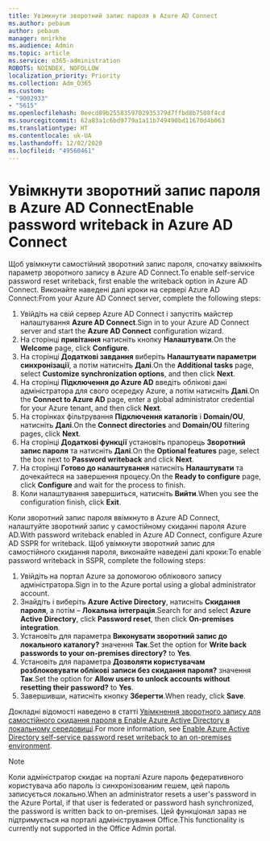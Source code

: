 ```yaml
---
title: Увімкнути зворотний запис пароля в Azure AD Connect
ms.author: pebaum
author: pebaum
manager: mnirkhe
ms.audience: Admin
ms.topic: article
ms.service: o365-administration
ROBOTS: NOINDEX, NOFOLLOW
localization_priority: Priority
ms.collection: Adm_O365
ms.custom:
- "9002933"
- "5615"
ms.openlocfilehash: 0eecd89b2558359702935379d7ffbd8b7508f4cd
ms.sourcegitcommit: 62a83a1c6bd9779a1a11b749490bd11670d4b063
ms.translationtype: HT
ms.contentlocale: uk-UA
ms.lasthandoff: 12/02/2020
ms.locfileid: "49560461"
---
```

# <a name="enable-password-writeback-in-azure-ad-connect"></a><span data-ttu-id="067b9-102">Увімкнути зворотний запис пароля в Azure AD Connect</span><span class="sxs-lookup"><span data-stu-id="067b9-102">Enable password writeback in Azure AD Connect</span></span>

<span data-ttu-id="067b9-103">Щоб увімкнути самостійний зворотний запис пароля, спочатку ввімкніть параметр зворотного запису в Azure AD Connect.</span><span class="sxs-lookup"><span data-stu-id="067b9-103">To enable self-service password reset writeback, first enable the writeback option in Azure AD Connect.</span></span> <span data-ttu-id="067b9-104">Виконайте наведені далі кроки на сервері Azure AD Connect:</span><span class="sxs-lookup"><span data-stu-id="067b9-104">From your Azure AD Connect server, complete the following steps:</span></span>

1. <span data-ttu-id="067b9-105">Увійдіть на свій сервер Azure AD Connect і запустіть майстер налаштування **Azure AD Connect**.</span><span class="sxs-lookup"><span data-stu-id="067b9-105">Sign in to your Azure AD Connect server and start the **Azure AD Connect** configuration wizard.</span></span>
2. <span data-ttu-id="067b9-106">На сторінці **привітання** натисніть кнопку **Налаштувати**.</span><span class="sxs-lookup"><span data-stu-id="067b9-106">On the **Welcome** page, click **Configure**.</span></span>
3. <span data-ttu-id="067b9-107">На сторінці **Додаткові завдання** виберіть **Налаштувати параметри синхронізації**, а потім натисніть **Далі**.</span><span class="sxs-lookup"><span data-stu-id="067b9-107">On the **Additional tasks** page, select **Customize synchronization options**, and then click **Next**.</span></span>
4. <span data-ttu-id="067b9-108">На сторінці **Підключення до Azure AD** введіть облікові дані адміністратора для свого осередку Azure, а потім натисніть **Далі**.</span><span class="sxs-lookup"><span data-stu-id="067b9-108">On the **Connect to Azure AD** page, enter a global administrator credential for your Azure tenant, and then click **Next**.</span></span>
5. <span data-ttu-id="067b9-109">На сторінках фільтрування **Підключення каталогів** і **Domain/OU**, натисніть **Далі**.</span><span class="sxs-lookup"><span data-stu-id="067b9-109">On the **Connect directories** and **Domain/OU** filtering pages, click **Next**.</span></span>
6. <span data-ttu-id="067b9-110">На сторінці **Додаткові функції** установіть прапорець **Зворотний запис пароля** та натисніть **Далі**.</span><span class="sxs-lookup"><span data-stu-id="067b9-110">On the **Optional features** page, select the box next to **Password writeback** and click **Next**.</span></span>
7. <span data-ttu-id="067b9-111">На сторінці **Готово до налаштування** натисніть **Налаштувати** та дочекайтеся на завершення процесу.</span><span class="sxs-lookup"><span data-stu-id="067b9-111">On the **Ready to configure** page, click **Configure** and wait for the process to finish.</span></span>
8. <span data-ttu-id="067b9-112">Коли налаштування завершиться, натисніть **Вийти**.</span><span class="sxs-lookup"><span data-stu-id="067b9-112">When you see the configuration finish, click **Exit**.</span></span>

<span data-ttu-id="067b9-113">Коли зворотний запис пароля ввімкнуто в Azure AD Connect, налаштуйте зворотний запис у самостійному скиданні пароля Azure AD.</span><span class="sxs-lookup"><span data-stu-id="067b9-113">With password writeback enabled in Azure AD Connect, configure Azure AD SSPR for writeback.</span></span>  <span data-ttu-id="067b9-114">Щоб увімкнути зворотний запис для самостійного скидання пароля, виконайте наведені далі кроки:</span><span class="sxs-lookup"><span data-stu-id="067b9-114">To enable password writeback in SSPR, complete the following steps:</span></span>

1. <span data-ttu-id="067b9-115">Увійдіть на портал Azure за допомогою облікового запису адміністратора.</span><span class="sxs-lookup"><span data-stu-id="067b9-115">Sign in to the Azure portal using a global administrator account.</span></span>
2. <span data-ttu-id="067b9-116">Знайдіть і виберіть **Azure Active Directory**, натисніть **Скидання пароля**, а потім – **Локальна інтеграція**.</span><span class="sxs-lookup"><span data-stu-id="067b9-116">Search for and select **Azure Active Directory**, click **Password reset**, then click **On-premises integration**.</span></span>
3. <span data-ttu-id="067b9-117">Установіть для параметра **Виконувати зворотний запис до локального каталогу?** значення **Так**.</span><span class="sxs-lookup"><span data-stu-id="067b9-117">Set the option for **Write back passwords to your on-premises directory?** to **Yes**.</span></span>
4. <span data-ttu-id="067b9-118">Установіть для параметра **Дозволяти користувачам розблоковувати облікові записи без скидання пароля?** значення **Так**.</span><span class="sxs-lookup"><span data-stu-id="067b9-118">Set the option for **Allow users to unlock accounts without resetting their password?** to **Yes**.</span></span>
5. <span data-ttu-id="067b9-119">Завершивши, натисніть кнопку **Зберегти**.</span><span class="sxs-lookup"><span data-stu-id="067b9-119">When ready, click **Save**.</span></span>

<span data-ttu-id="067b9-120">Докладні відомості наведено в статті [Увімкнення зворотного запису для самостійного скидання пароля в Enable Azure Active Directory в локальному середовищі](https://docs.microsoft.com/azure/active-directory/authentication/tutorial-enable-sspr-writeback).</span><span class="sxs-lookup"><span data-stu-id="067b9-120">For more information, see [Enable Azure Active Directory self-service password reset writeback to an on-premises environment](https://docs.microsoft.com/azure/active-directory/authentication/tutorial-enable-sspr-writeback).</span></span>

> [!NOTE]
>  <span data-ttu-id="067b9-121">Коли адміністратор скидає на порталі Azure пароль федеративного користувача або пароль із синхронізованим гешем, цей пароль записується локально.</span><span class="sxs-lookup"><span data-stu-id="067b9-121">When an administrator resets a user's password in the Azure Portal, if that user is federated or password hash synchronized, the password is written back to on-premises.</span></span> <span data-ttu-id="067b9-122">Цей функціонал зараз не підтримується на порталі адміністрування Office.</span><span class="sxs-lookup"><span data-stu-id="067b9-122">This functionality is currently not supported in the Office Admin portal.</span></span>